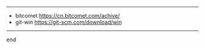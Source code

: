 
---

- bitcomet https://cn.bitcomet.com/achive/
- git-win https://git-scm.com/download/win

---

end
